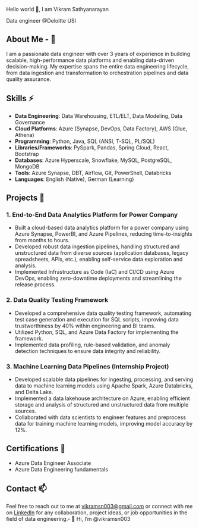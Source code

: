 
Hello world 👋, I am Vikram Sathyanarayan

Data engineer @Deloitte USI
## About Me - 👀
I am a passionate data engineer with over 3 years of experience in building scalable, high-performance data platforms and enabling data-driven decision-making. My expertise spans the entire data engineering lifecycle, from data ingestion and transformation to orchestration pipelines and data quality assurance.
 
## Skills ⚡
 
- **Data Engineering**: Data Warehousing, ETL/ELT, Data Modeling, Data Governance
- **Cloud Platforms**: Azure (Synapse, DevOps, Data Factory), AWS (Glue, Athena)
- **Programming**: Python, Java, SQL (ANSI, T-SQL, PL/SQL)
- **Libraries/Frameworks**: PySpark, Pandas, Spring Cloud, React, Bootstrap
- **Databases**: Azure Hyperscale, Snowflake, MySQL, PostgreSQL, MongoDB
- **Tools**: Azure Synapse, DBT, Airflow, Git, PowerShell, Databricks
- **Languages**: English (Native), German (Learning)
 
## Projects 🌱
 
### 1. End-to-End Data Analytics Platform for Power Company
 
- Built a cloud-based data analytics platform for a power company using Azure Synapse, PowerBI, and Azure Pipelines, reducing time-to-insights from months to hours.
- Developed robust data ingestion pipelines, handling structured and unstructured data from diverse sources (application databases, legacy spreadsheets, APIs, etc.), enabling self-service data exploration and analysis.
- Implemented Infrastructure as Code (IaC) and CI/CD using Azure DevOps, enabling zero-downtime deployments and streamlining the release process.
 
### 2. Data Quality Testing Framework
 
- Developed a comprehensive data quality testing framework, automating test case generation and execution for SQL scripts, improving data trustworthiness by 40% within engineering and BI teams.
- Utilized Python, SQL, and Azure Data Factory for implementing the framework.
- Implemented data profiling, rule-based validation, and anomaly detection techniques to ensure data integrity and reliability.
 
### 3. Machine Learning Data Pipelines (Internship Project)
 
- Developed scalable data pipelines for ingesting, processing, and serving data to machine learning models using Apache Spark, Azure Databricks, and Delta Lake.
- Implemented a data lakehouse architecture on Azure, enabling efficient storage and analysis of structured and unstructured data from multiple sources.
- Collaborated with data scientists to engineer features and preprocess data for training machine learning models, improving model accuracy by 12%.
 
## Certifications 🌟
 
- Azure Data Engineer Associate
- Azure Data Engineering fundamentals
 
## Contact 📫
 
Feel free to reach out to me at vikramsn003@gmail.com or connect with me on [LinkedIn](https://www.linkedin.com/in/vikram-sathyanarayana-0b9b2a125/) for any collaboration, project ideas, or job opportunities in the field of data engineering.- 👋 Hi, I’m @vikramsn003



